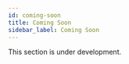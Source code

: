 ```yaml
---
id: coming-soon
title: Coming Soon
sidebar_label: Coming Soon
---
```


This section is under development.
